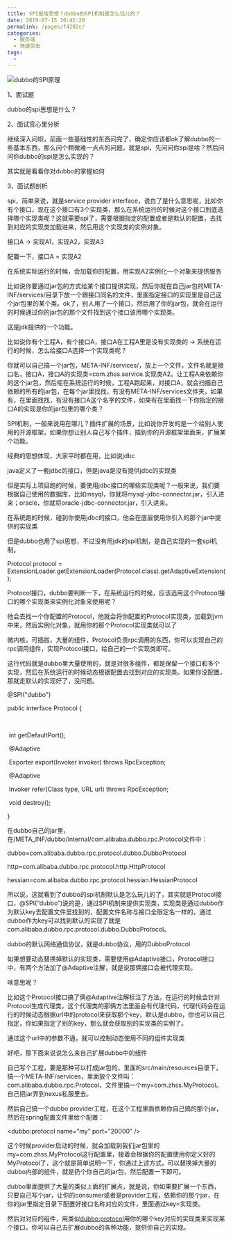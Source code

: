```yaml
---
title: SPI是啥思想？dubbo的SPI机制是怎么玩儿的？
date: 2019-07-15 10:42:20
permalink: /pages/f4202c/
categories:
  - 服务端
  - 快速突击
tags:
  - 
---
```

![dubbo的SPI原理](http://anlun-oss.oss-cn-shenzhen.aliyuncs.com/alun-java-interview/01_dubbo%E7%9A%84SPI%E5%8E%9F%E7%90%86.png)



1、面试题

dubbo的spi思想是什么？

2、面试官心里分析

继续深入问呗，前面一些基础性的东西问完了，确定你应该都ok了解dubbo的一些基本东西，那么问个稍微难一点点的问题，就是spi，先问问你spi是啥？然后问问你dubbo的spi是怎么实现的？

其实就是看看你对dubbo的掌握如何

3、面试题剖析

spi，简单来说，就是service provider interface，说白了是什么意思呢，比如你有个接口，现在这个接口有3个实现类，那么在系统运行的时候对这个接口到底选择哪个实现类呢？这就需要spi了，需要根据指定的配置或者是默认的配置，去找到对应的实现类加载进来，然后用这个实现类的实例对象。

 

接口A -> 实现A1，实现A2，实现A3

 

配置一下，接口A = 实现A2

 

在系统实际运行的时候，会加载你的配置，用实现A2实例化一个对象来提供服务

 

比如说你要通过jar包的方式给某个接口提供实现，然后你就在自己jar包的META-INF/services/目录下放一个跟接口同名的文件，里面指定接口的实现里是自己这个jar包里的某个类。ok了，别人用了一个接口，然后用了你的jar包，就会在运行的时候通过你的jar包的那个文件找到这个接口该用哪个实现类。

 

这是jdk提供的一个功能。

 

比如说你有个工程A，有个接口A，接口A在工程A里是没有实现类的 -> 系统在运行的时候，怎么给接口A选择一个实现类呢？

 

你就可以自己搞一个jar包，META-INF/services/，放上一个文件，文件名就是接口名，接口A，接口A的实现类=com.zhss.service.实现类A2。让工程A来依赖你的这个jar包，然后呢在系统运行的时候，工程A跑起来，对接口A，就会扫描自己依赖的所有的jar包，在每个jar里找找，有没有META-INF/services文件夹，如果有，在里面找找，有没有接口A这个名字的文件，如果有在里面找一下你指定的接口A的实现是你的jar包里的哪个类？

 

 

 

 

SPI机制，一般来说用在哪儿？插件扩展的场景，比如说你开发的是一个给别人使用的开源框架，如果你想让别人自己写个插件，插到你的开源框架里面来，扩展某个功能。

 

经典的思想体现，大家平时都在用，比如说jdbc

 

java定义了一套jdbc的接口，但是java是没有提供jdbc的实现类

 

但是实际上项目跑的时候，要使用jdbc接口的哪些实现类呢？一般来说，我们要根据自己使用的数据库，比如msyql，你就将mysql-jdbc-connector.jar，引入进来；oracle，你就将oracle-jdbc-connector.jar，引入进来。

 

在系统跑的时候，碰到你使用jdbc的接口，他会在底层使用你引入的那个jar中提供的实现类

 

但是dubbo也用了spi思想，不过没有用jdk的spi机制，是自己实现的一套spi机制。

 

Protocol protocol = ExtensionLoader.getExtensionLoader(Protocol.class).getAdaptiveExtension();

 

Protocol接口，dubbo要判断一下，在系统运行的时候，应该选用这个Protocol接口的哪个实现类来实例化对象来使用呢？

 

他会去找一个你配置的Protocol，他就会将你配置的Protocol实现类，加载到jvm中来，然后实例化对象，就用你的那个Protocol实现类就可以了

 

微内核，可插拔，大量的组件，Protocol负责rpc调用的东西，你可以实现自己的rpc调用组件，实现Protocol接口，给自己的一个实现类即可。

 

这行代码就是dubbo里大量使用的，就是对很多组件，都是保留一个接口和多个实现，然后在系统运行的时候动态根据配置去找到对应的实现类。如果你没配置，那就走默认的实现好了，没问题。

 

@SPI("dubbo")  

public interface Protocol {  

​      

​    int getDefaultPort();  

  

​    @Adaptive  

​    <T> Exporter<T> export(Invoker<T> invoker) throws RpcException;  

  

​    @Adaptive  

​    <T> Invoker<T> refer(Class<T> type, URL url) throws RpcException;  

 

​    void destroy();  

  

}  

 

在dubbo自己的jar里，在/META_INF/dubbo/internal/com.alibaba.dubbo.rpc.Protocol文件中：

 

dubbo=com.alibaba.dubbo.rpc.protocol.dubbo.DubboProtocol

http=com.alibaba.dubbo.rpc.protocol.http.HttpProtocol

hessian=com.alibaba.dubbo.rpc.protocol.hessian.HessianProtocol

 

所以说，这就看到了dubbo的spi机制默认是怎么玩儿的了，其实就是Protocol接口，@SPI(“dubbo”)说的是，通过SPI机制来提供实现类，实现类是通过dubbo作为默认key去配置文件里找到的，配置文件名称与接口全限定名一样的，通过dubbo作为key可以找到默认的实现了就是com.alibaba.dubbo.rpc.protocol.dubbo.DubboProtocol。

 

dubbo的默认网络通信协议，就是dubbo协议，用的DubboProtocol

 

如果想要动态替换掉默认的实现类，需要使用@Adaptive接口，Protocol接口中，有两个方法加了@Adaptive注解，就是说那俩接口会被代理实现。

 

啥意思呢？

 

比如这个Protocol接口搞了俩@Adaptive注解标注了方法，在运行的时候会针对Protocol生成代理类，这个代理类的那俩方法里面会有代理代码，代理代码会在运行的时候动态根据url中的protocol来获取那个key，默认是dubbo，你也可以自己指定，你如果指定了别的key，那么就会获取别的实现类的实例了。

 

通过这个url中的参数不通，就可以控制动态使用不同的组件实现类

 

好吧，那下面来说说怎么来自己扩展dubbo中的组件

 

自己写个工程，要是那种可以打成jar包的，里面的src/main/resources目录下，搞一个META-INF/services，里面放个文件叫：com.alibaba.dubbo.rpc.Protocol，文件里搞一个my=com.zhss.MyProtocol。自己把jar弄到nexus私服里去。

 

然后自己搞一个dubbo provider工程，在这个工程里面依赖你自己搞的那个jar，然后在spring配置文件里给个配置：

 

<dubbo:protocol name=”my” port=”20000” />

 

这个时候provider启动的时候，就会加载到我们jar包里的my=com.zhss.MyProtocol这行配置里，接着会根据你的配置使用你定义好的MyProtocol了，这个就是简单说明一下，你通过上述方式，可以替换掉大量的dubbo内部的组件，就是扔个你自己的jar包，然后配置一下即可。

 

dubbo里面提供了大量的类似上面的扩展点，就是说，你如果要扩展一个东西，只要自己写个jar，让你的consumer或者是provider工程，依赖你的那个jar，在你的jar里指定目录下配置好接口名称对应的文件，里面通过key=实现类。

 

然后对对应的组件，用类似<dubbo:protocol>用你的哪个key对应的实现类来实现某个接口，你可以自己去扩展dubbo的各种功能，提供你自己的实现。